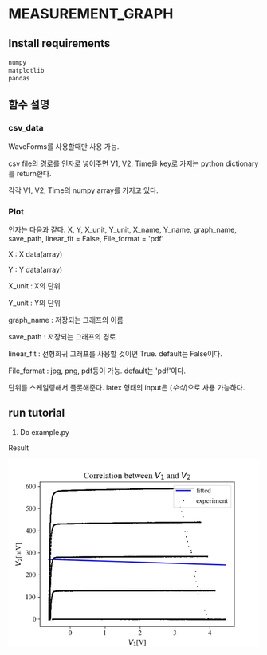 # MEASUREMENT_GRAPH

## Install requirements
```
numpy
matplotlib
pandas
```

## 함수 설명
### csv_data
WaveForms를 사용할때만 사용 가능.

csv file의 경로를 인자로 넣어주면 V1, V2, Time을 key로 가지는 python dictionary를 return한다.

각각 V1, V2, Time의 numpy array를 가지고 있다.

### Plot
인자는 다음과 같다.
X, Y, X_unit, Y_unit, X_name, Y_name, graph_name, save_path, linear_fit = False, File_format = 'pdf'

X : X data(array)

Y : Y data(array)

X_unit : X의 단위

Y_unit : Y의 단위

graph_name : 저장되는 그래프의 이름

save_path : 저장되는 그래프의 경로

linear_fit : 선형회귀 그래프를 사용할 것이면 True. default는 False이다.

File_format : jpg, png, pdf등이 가능. default는 'pdf'이다.

단위를 스케일링해서 플롯해준다. latex 형태의 input은 $(수식)$으로 사용 가능하다.

## run tutorial

1. Do example.py

Result

![Alt text](/paper/figure/example.jpg)